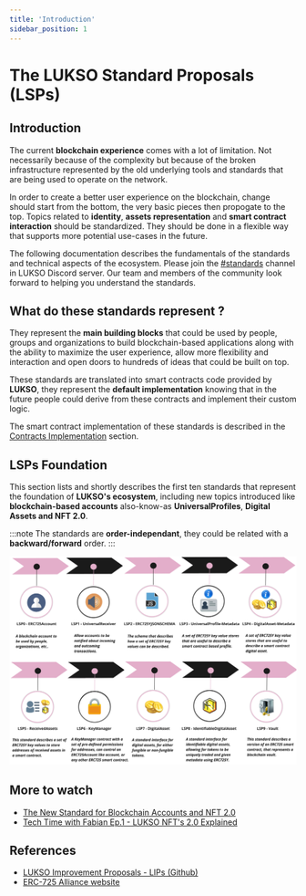 ```yaml
---
title: 'Introduction'
sidebar_position: 1
---
```


# The LUKSO Standard Proposals (LSPs)

## Introduction

The current **blockchain experience** comes with a lot of limitation. Not necessarily because of the complexity but because of the broken infrastructure represented by the old underlying tools and standards that are being used to operate on the network.

In order to create a better user experience on the blockchain, change should start from the bottom, the very basic pieces then propogate to the top. 
Topics related to **identity**, **assets representation** and **smart contract interaction** should be standardized. They should be done in a flexible way that supports more potential use-cases in the future.

The following documentation describes the fundamentals of the standards and technical aspects of the ecosystem. Please join the [#standards](https://discord.com/channels/359064931246538762/620552532602912769) channel in LUKSO Discord server. Our team and members of the community look forward to helping you understand the standards.



## What do these standards represent ?

They represent the **main building blocks** that could be used by people, groups and organizations to build blockchain-based applications along with the ability to maximize the user experience, allow more flexibility and interaction and open doors to hundreds of ideas that could be built on top.

These standards are translated into smart contracts code provided by **LUKSO**, they represent the **default implementation** knowing that in the future people could derive from these contracts and implement their custom logic.

The smart contract implementation of these standards is described in the [Contracts Implementation](./smart-contracts/01-introduction.md) section.
## LSPs Foundation

This section lists and shortly describes the first ten standards that represent the foundation of **LUKSO's ecosystem**, including new topics introduced like **blockchain-based accounts** also-know-as **UniversalProfiles**, **Digital Assets and NFT 2.0**. 

:::note
The standards are **order-independant**, they could be related with a **backward/forward** order.
:::


![lsp-roadmap](../../static/img/lsp-roadmap.jpg)


## More to watch

- [The New Standard for Blockchain Accounts and NFT 2.0](https://www.youtube.com/watch?v=7u0WGAS1k_Q)
- [Tech Time with Fabian Ep.1 - LUKSO NFT's 2.0 Explained](https://www.youtube.com/watch?v=Nx5D9QWNIhI)

## References

- [LUKSO Improvement Proposals - LIPs (Github)](https://github.com/lukso-network/LIPs)
- [ERC-725 Alliance website](https://erc725alliance.org/)
